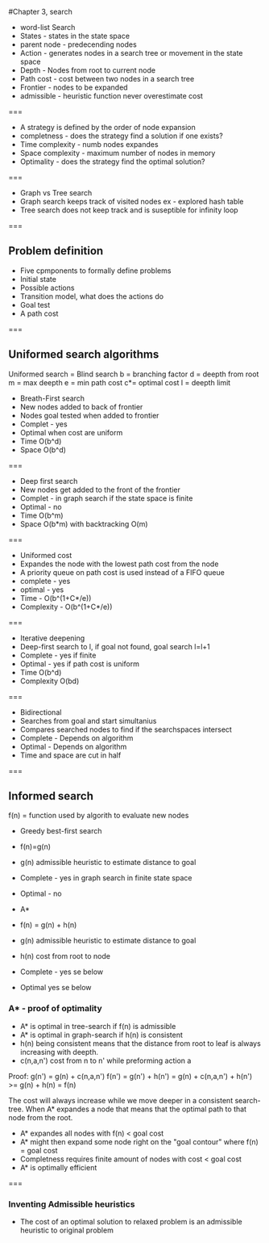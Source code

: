 #Chapter 3, search

* word-list Search
 * States - states in the state space
 * parent node - predecending nodes
 * Action - generates nodes in a search tree or movement in the state space
 * Depth - Nodes from root to current node
 * Path cost - cost between two nodes in a search tree
 * Frontier - nodes to be expanded
 * admissible - heuristic function never overestimate cost

===
 
* A strategy is defined by the order of node expansion
 * completness - does the strategy find a solution if one exists?
 * Time complexity - numb nodes expandes
 * Space complexity - maximum number of nodes in memory
 * Optimality - does the strategy find the optimal solution?

===

* Graph vs Tree search
 * Graph search keeps track of visited nodes ex - explored hash table
 * Tree search does not keep track and is suseptible for infinity loop

===
## Problem definition

* Five cpmponents to formally define problems
 * Initial state
 * Possible actions
 * Transition model, what does the actions do
 * Goal test
 * A path cost

===

## Uniformed search algorithms
Uniformed search = Blind search
b = branching factor
d = deepth from root
m = max deepth
e = min path cost
c*= optimal cost
l = deepth limit


* Breath-First search
 * New nodes added to back of frontier
 * Nodes goal tested when added to frontier
 * Complet - yes
 * Optimal when cost are uniform
 * Time O(b^d)
 * Space O(b^d)

===

* Deep first search 
 * New nodes get added to the front of the frontier 
 * Complet - in graph search if the state space is finite
 * Optimal - no
 * Time O(b^m)
 * Space O(b*m) with backtracking O(m)
 
 
===

* Uniformed cost
 * Expandes the node with the lowest path cost from the node 
 * A priority queue on path cost is used instead of a FIFO queue
 * complete - yes
 * optimal - yes
 * Time - O(b^(1+C*/e))
 * Complexity - O(b^(1+C*/e))

===

* Iterative deepening
 * Deep-first search to l, if goal not found, goal search l=l+1
 * Complete - yes if finite
 * Optimal - yes if path cost is uniform
 * Time O(b^d)
 * Complexity O(bd)
 
===

* Bidirectional
 * Searches from goal and start simultanius
 * Compares searched nodes to find if the searchspaces intersect
 * Complete - Depends on algorithm
 * Optimal - Depends on algorithm
 * Time and space are cut in half
 
===

## Informed search
f(n) = function used by algorith to evaluate new nodes

* Greedy best-first search
 * f(n)=g(n)
 * g(n) admissible heuristic to estimate distance to goal
 * Complete - yes in graph search in finite state space
 * Optimal - no
 
* A*
 * f(n) = g(n) + h(n)
 * g(n) admissible heuristic to estimate distance to goal
 * h(n) cost from root to node
 * Complete - yes se below
 * Optimal yes se below
 
### A* - proof of optimality

* A* is optimal in tree-search if f(n) is admissible
* A* is optimal in graph-search if h(n) is consistent
 * h(n) being consistent means that the distance from root to leaf is always increasing with deepth.
 * c(n,a,n') cost from n to n' while preforming action a

Proof:
g(n') = g(n)  + c(n,a,n')
f(n') = g(n') + h(n') = g(n) + c(n,a,n') + h(n') >= g(n) + h(n) = f(n)

The cost will always increase while we move deeper in a consistent search-tree.
When A* expandes a node that means that the optimal path to that node from the root.

* A* expandes all nodes with f(n) < goal cost
* A* might then expand some node right on the "goal contour" where f(n) = goal cost
* Completness requires finite amount of nodes with cost < goal cost
* A* is optimally efficient

===
 
### Inventing Admissible heuristics
 
 * The cost of an optimal solution to relaxed problem is an admissible heuristic to original problem





  
